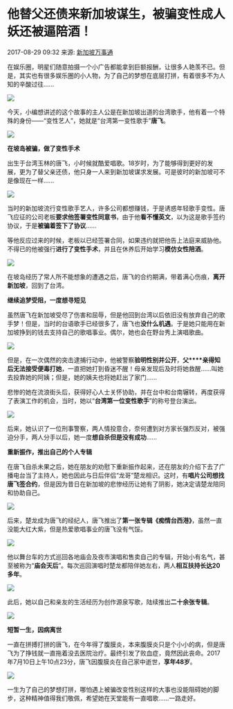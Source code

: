 # 他替父还债来新加坡谋生，被骗变性成人妖还被逼陪酒！

2017-08-29 09:32 来源: [新加坡万事通](https://www.sohu.com/a/168006186_176912?spm=smpc.content-abroad.content.1.1737532806816H9bEueX)

在娱乐圈，明星们随意拍摄一个小广告都能拿到巨额报酬，让很多人艳羡不已。但是，其实也有很多娱乐圈的小人物，为了自己的梦想在底层打拼，有着很多不为人知的辛酸过往......

![](//5b0988e595225.cdn.sohucs.com/images/20170829/f0dccd0c1ab94b81a31ee84246e8aa28.gif)

今天，小编想讲述的这个故事的主人公是在新加坡出道的台湾歌手，他有着一个特殊的身份——“变性艺人”，她就是“台湾第一变性歌手”**唐飞**。

![](//5b0988e595225.cdn.sohucs.com/images/20170829/87c61f9fe52d427792fac6a75c545b68.png)

**在坡岛被骗，做了变性手术**

出生于台湾玉林的唐飞，小时候就酷爱唱歌。18岁时，为了能够得到更好的发展，更为了替父亲还债，他只身一人来到新加坡谋求发展。可是彼时的新加坡可不是像现在一样......

![](//5b0988e595225.cdn.sohucs.com/images/20170829/65af7543dc284d339f661da6daac7031.png)

当时的新加坡流行变性歌手艺人，许多公司都想赚钱，于是诱惑年轻歌手变性。唐飞应征的公司老板**要求他签署变性同意书**，由于他**看不懂英文**，以为这是歌手签约协议，于是**被骗着签下了协议**......

等他反应过来的时候，老板以已经签署合同，如果违约就把他告上法庭来威胁他。不得已的他被强行**进行了变性手术**，并且在休养后开始学习**模仿女性陪酒**。

![](//5b0988e595225.cdn.sohucs.com/images/20170829/b5c6d2ad0aa24c9a88aded8fb688718c.png)

在坡岛经历了常人所不能想象的遭遇之后，唐飞的合约期满，带着满心伤痕，**离开新加坡**，回到了台湾。

**继续追梦受阻，一度想寻短见**

虽然唐飞在新加坡受尽了伤害和屈辱，但是他回到台湾以后依旧没有放弃自己的歌手梦！但是，当时的台语歌手已经很多了，唐飞也**没什么机遇**。于是她只能用在新加坡挣到的钱去支持自己的歌唱事业。偶尔，她也会在野台秀上演唱歌曲。

![](//5b0988e595225.cdn.sohucs.com/images/20170829/cd9168d097c344178d110fe20d7dc5f1.png)

但是，在一次偶然的突击逮捕行动中，他被警察**验明性别并公开**，**父****亲得知后无法接受便毒打她**，一直把她打到昏迷不醒！母亲发现后及时将她救醒......叫她去投靠她的阿姨；但是，她的姨夫也将她赶出了家门......

悲惨的她在流浪街头后，获得好心人士关怀协助，并在台中和台南辗转，再度获得了表演工作的机会，当时，她以“**台湾第一位变性歌手**”的称号登台演出。

![](//5b0988e595225.cdn.sohucs.com/images/20170829/ee3d941e2c5c4126940c2701c37e503c.png)

后来，她认识了一位刑事警察，两人情投意合，奈何遭到对方家长强烈反对，被强迫分手，两人分手以后，她一度**想自杀但是没有成功**......

**重新振作，推出自己的个人专辑**

在唐飞自杀未果之后，她在朋友的劝慰下重新振作起来，还在朋友的介绍下去了广播电台当了主持人，她也因此与日后伴侣“龙哥”楚龙相识。这时，有**唱片公司想找唐飞签合约**，但是因为昔日在新加坡的悲惨经历让她有了阴影，她决定请楚龙陪同和协助自己。

![](//5b0988e595225.cdn.sohucs.com/images/20170829/3af975b38ced411baf942b4776590e73.png)

后来，楚龙成为唐飞的经纪人，唐飞推出了**第一张专辑《痴情台西港》**，虽然一直没能大红大紫，但是热爱歌唱事业的唐飞没有气馁。

![](//5b0988e595225.cdn.sohucs.com/images/20170829/4ce8c880906b4b6099aa35d477413942.png)

他以舞台车的方式巡回各地庙会及夜市演唱和售卖自己的专辑，开始小有名气，甚至被称为“**庙会天后**”。每次巡回演唱时楚龙都陪伴她左右，两人**相互扶持长达20多年**。

![](//5b0988e595225.cdn.sohucs.com/images/20170829/756334616cc247b4a25ef0452858430e.png)

此后，她以自己和亲友的生活经历为创作源泉写歌，陆续推出**二十余张专辑**。

![](//5b0988e595225.cdn.sohucs.com/images/20170829/ea8fc64bbb1642e4a8ca0c13fbcc12d9.png)

**短暂一生，因病离世**

一直在拼搏打拼的唐飞，在今年得了腹膜炎，本来腹膜炎只是个小小的病，但是唐飞为了挣钱就一直拖着没去医院治疗。最终引发了败血症，竟然因此丧命。2017年7月10日上午10点23分，唐飞因腹膜炎在自己家中逝世，**享年48岁**。

![](//5b0988e595225.cdn.sohucs.com/images/20170829/65c163872e0549f88e23e235e85c6a4d.png)

一生为了自己的梦想打拼，哪怕遇上被骗改变性别这样的大事也没能阻碍她的脚步，这种精神值得我们敬佩，希望她在天堂能有一直唱歌......一路走好。